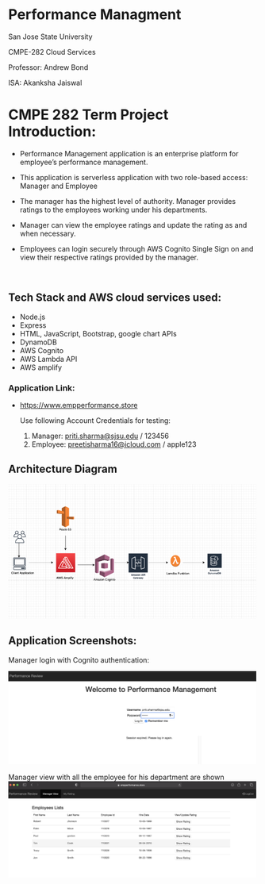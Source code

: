 # Performance Managment

 San Jose State University
 
 CMPE-282 Cloud Services
 
 Professor: Andrew Bond
 
 ISA: Akanksha Jaiswal
 
# CMPE 282 Term Project Introduction:

* Performance Management application is an enterprise platform for employee’s performance management.

* 	This application is serverless application with two role-based access: Manager and Employee

* 	The manager has the highest level of authority. Manager provides ratings to the employees working under his departments. 

* 	Manager can view the employee ratings and update the rating as and when necessary. 

* 	Employees can login securely through AWS Cognito Single Sign on and view their respective ratings provided by the manager.

<br />

## Tech Stack and AWS cloud services used:
*	 Node.js
*  Express 
*  HTML, JavaScript, Bootstrap, google chart APIs
* 	DynamoDB
* 	AWS Cognito 
* 	AWS Lambda API 
*  AWS amplify 

### Application Link: 
* https://www.empperformance.store
  
  Use following Account Credentials for testing:
  1. Manager: priti.sharma@sjsu.edu / 123456
  2. Employee:  preetisharma16@icloud.com / apple123

## Architecture Diagram
<img src="https://github.com/preetisharma16/EmpPerformanceManagment/blob/main/images/archDiagm.png" width="500">

## Application Screenshots:
   Manager login with Cognito authentication:
   
   <img src="https://github.com/preetisharma16/EmpPerformanceManagment/blob/main/images/managerlogin.png" width="500" >
   
   
   Manager view with all the employee for his department are shown
   <img src="https://github.com/preetisharma16/EmpPerformanceManagment/blob/main/images/managerView.png" width="500" >
   


